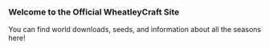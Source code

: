 ### Welcome to the Official WheatleyCraft Site

You can find world downloads, seeds, and information about all the seasons here!

